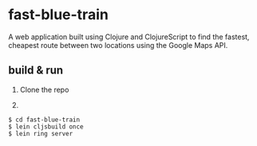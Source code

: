 # fast-blue-train

A web application built using Clojure and ClojureScript to find the fastest, cheapest route between two locations using the Google Maps API.

## build & run
1. Clone the repo

2. 
```
$ cd fast-blue-train
$ lein cljsbuild once
$ lein ring server
```
